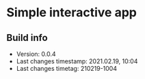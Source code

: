 # Simple interactive app

## Build info

- Version: 0.0.4
- Last changes timestamp: 2021.02.19, 10:04
- Last changes timetag: 210219-1004

